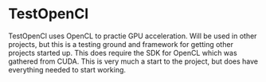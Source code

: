 # TestOpenCl

TestOpenCl uses OpenCL to practie GPU acceleration. Will be used in other projects, but this is a testing ground and framework for getting other projects started up. This does require the SDK for OpenCL which was gathered from CUDA. This is very much a start to the project, but does have everything needed to start working.
